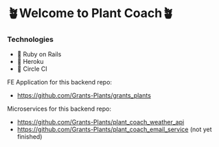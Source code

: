 # 🪴Welcome to Plant Coach🪴

### Technologies
- 🌱 Ruby on Rails
- 🌱 Heroku
- 🌱 Circle CI


FE Application for this backend repo:
- https://github.com/Grants-Plants/grants_plants

Microservices for this backend repo: 
- https://github.com/Grants-Plants/plant_coach_weather_api
- https://github.com/Grants-Plants/plant_coach_email_service (not yet finished)
